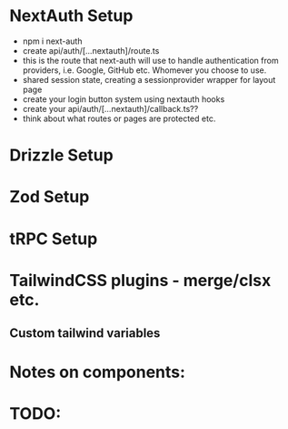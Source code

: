 # NextAuth Setup

- npm i next-auth
- create api/auth/[...nextauth]/route.ts
- this is the route that next-auth will use to handle authentication from providers, i.e. Google, GitHub etc. Whomever you choose to use.
- shared session state, creating a sessionprovider wrapper for layout page
- create your login button system using nextauth hooks
- create your api/auth/[...nextauth]/callback.ts??
- think about what routes or pages are protected etc.

# Drizzle Setup

# Zod Setup

# tRPC Setup

# TailwindCSS plugins - merge/clsx etc.

## Custom tailwind variables

# Notes on components:

# TODO:
